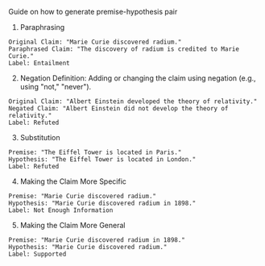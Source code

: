 Guide on how to generate premise-hypothesis pair
1. Paraphrasing
```
Original Claim: "Marie Curie discovered radium."
Paraphrased Claim: "The discovery of radium is credited to Marie Curie."
Label: Entailment
```

2. Negation
Definition: Adding or changing the claim using negation (e.g., using "not," "never").
```
Original Claim: "Albert Einstein developed the theory of relativity."
Negated Claim: "Albert Einstein did not develop the theory of relativity."
Label: Refuted
```

3. Substitution
```
Premise: "The Eiffel Tower is located in Paris."
Hypothesis: "The Eiffel Tower is located in London."
Label: Refuted
```

4. Making the Claim More Specific
```
Premise: "Marie Curie discovered radium."
Hypothesis: "Marie Curie discovered radium in 1898."
Label: Not Enough Information
```

5. Making the Claim More General
```
Premise: "Marie Curie discovered radium in 1898."
Hypothesis: "Marie Curie discovered radium."
Label: Supported
```
